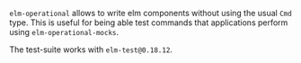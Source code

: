 `elm-operational` allows to write elm components without using the usual `Cmd`
type. This is useful for being able test commands that applications perform
using `elm-operational-mocks`.

The test-suite works with `elm-test@0.18.12`.
